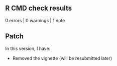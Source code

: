 ## R CMD check results

0 errors | 0 warnings | 1 note

## Patch 
In this version, I have:

* Removed the vignette (will be resubmitted later)
